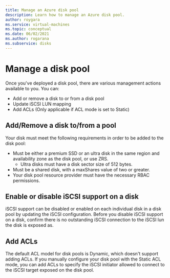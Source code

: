 ```yaml
---
title: Manage an Azure disk pool
description: Learn how to manage an Azure disk pool.
author: roygara
ms.service: virtual-machines
ms.topic: conceptual
ms.date: 06/02/2021
ms.author: rogarana
ms.subservice: disks
---
```


# Manage a disk pool

Once you've deployed a disk pool, there are various management actions available to you. You can:
- Add or remove a disk to or from a disk pool
- Update iSCSI LUN mapping
- Add ACLs (Only applicable if ACL mode is set to Static)


## Add/Remove a disk to/from a pool

Your disk must meet the following requirements in order to be added to the disk pool:
- Must be either a premium SSD or an ultra disk in the same region and availability zone as the disk pool, or use ZRS.
    - Ultra disks must have a disk sector size of 512 bytes.
- Must be a shared disk, with a maxShares value of two or greater.
- Your disk pool resource provider must have the necessary RBAC permissions.


## Enable or disable iSCSI support on a disk

iSCSI support can be disabled or enabled on each individual disk in a disk pool by updating the iSCSI configuration. Before you disable iSCSI support on a disk, confirm there is no outstanding iSCSI connection to the iSCSI lun the disk is exposed as.


## Add ACLs
The default ACL model for disk pools is Dynamic, which doesn't support adding ACLs. If you manually configure your disk pool with the Static ACL mode, you can add ACLs to specify the iSCSI initiator allowed to connect to the iSCSI target exposed on the disk pool.

